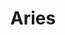 ---
title: "Aries"
hashtag: aries
borders:
  - Cetus
  - Perseus
  - Pisces
  - Taurus
  - Triangulum
layout: hashtag
subdivision-of:
  - northern celestial hemisphere
tags:
  - Zodiac
  - Ram
  - Constellation
  - Northern Hemisphere
---